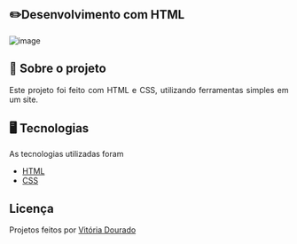 ## ✏️Desenvolvimento com HTML
![image](https://github.com/VitoriaDourado/Project_01_Aula/assets/99294251/7909e45c-6d81-4e7f-9636-d659168d0ca2)

## :file_folder: Sobre o projeto
<p align="justify">
  Este projeto foi feito com HTML e CSS, utilizando ferramentas simples em um site.
</p>

## :desktop_computer: Tecnologias
As tecnologias utilizadas foram
- <a href="https://developer.mozilla.org/en-US/docs/Web/HTML">HTML</a>
- <a href="https://developer.mozilla.org/en-US/docs/Web/CSS">CSS</a>

## Licença
Projetos feitos por <a href="https://www.linkedin.com/in/vitoriadourado/">Vitória Dourado</a>
